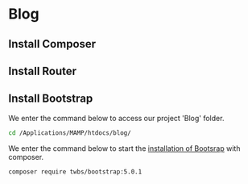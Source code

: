# Blog
## Install Composer
## Install Router
## Install Bootstrap
We enter the command below to access our project 'Blog' folder.
```bash
cd /Applications/MAMP/htdocs/blog/
```
We enter the command below to start the [installation of Bootsrap](https://getbootstrap.com/docs/5.0/getting-started/download/) with composer.
```bash
composer require twbs/bootstrap:5.0.1
```
